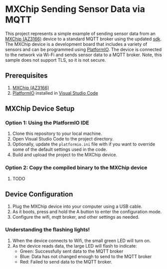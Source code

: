 # MXChip Sending Sensor Data via MQTT

This project represents a simple example of sending sensor data from an [MXChip (AZ3166)](https://microsoft.github.io/azure-iot-developer-kit/) device to a standard MQTT broker using the updated [sdk](https://github.com/howardginsburg/framework-arduinostm32mxchip).  The MXChip device is a development board that includes a variety of sensors and can be programmed using [PlatformIO](https://platformio.org/). The device is connected to the network via Wi-Fi and sends sensor data to a MQTT broker.  Note, this sample does not support TLS, so it is not secure.  

## Prerequisites

1. [MXChip (AZ3166)](https://microsoft.github.io/azure-iot-developer-kit/)
1. [PlatformIO](https://platformio.org/) installed in [Visual Studio Code](https://code.visualstudio.com/)

## MXChip Device Setup

### Option 1: Using the PlatformIO IDE

1. Clone this repository to your local machine.
1. Open Visual Studio Code to the project directory.
1. Optionally, update the `platformio.ini` file with if you want to override some of the default settings used in the code.
1. Build and upload the project to the MXChip device.

### Option 2: Copy the compiled binary to the MXChip device

1. TODO

## Device Configuration

1. Plug the MXChip device into your computer using a USB cable.
1. As it boots, press and hold the A button to enter the configuration mode.
1. Configure the wifi, mqtt broker, and other settings as needed.

### Understanding the flashing lights!

1. When the device connects to Wifi, the small green LED will turn on.
1. As the device reads data, the large LED will flash to indicate:
   - Green: Successfully sent data to the MQTT broker
   - Blue: Data has not changed enough to send to the MQTT broker
   - Red: Failed to send data to the MQTT broker.